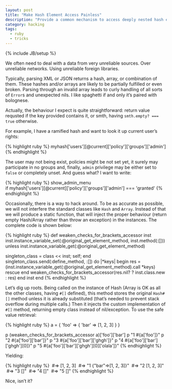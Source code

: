 ```yaml
---
layout: post
title: "Make Hash Element Access Painless"
description: "Provide a common mechanism to access deeply nested hash elements w/o annoying exception handling"
category: hacking
tags:
  - ruby
  - tricks
---
```

{% include JB/setup %}

We often need to deal with a data from very unreliable sources. Over unreliable networks. Using unreliable foreign libraries.

Typically, parsing XML or JSON returns a hash, array, or combination of them. These hashes and/or arrays are likely to be
partially fulfilled or even broken. Parsing through an invalid array leads to curly handling of all sorts of `Error`s and 
unexpected nils. I like spaghetti if and only it’s paired with bolognese.

Actually, the behaviour I expect is quite straightforward: return value requsted if the key provided contains it, 
or smth, having `smth.empty? === true` otherwise.

For example, I have a ramified hash and want to look it up current user’s rights:

{% highlight ruby %}
myhash['users'][@current]['policy']['groups']['admin']
{% endhighlight %}

The user may not being exist, policies might be not set yet, it surely may participate in no groups and, finally, `admin`
privilege may be either set to `false` or completely unset. And guess what? I want to write:

{% highlight ruby %}
show_admin_menu \
  if myhash['users'][@current]['policy']['groups']['admin'] === 'granted'
{% endhighlight %}

Occasionally, there is a way to hack around. To be as accurate as possible, we will not interfere the standard classes
like `Hash` and `Array`. Instead of that we will produce a static function, that will inject the proper behaviour 
(return empty Hash/Array rather than throw an exception) in the instances. The complete code is shown below:

{% highlight ruby %}
def weaken_checks_for_brackets_accessor inst
  inst.instance_variable_set(:@original_get_element_method, inst.method(:[])) \
    unless inst.instance_variable_get(:@original_get_element_method)

  singleton_class = class << inst; self; end
  singleton_class.send(:define_method, :[]) do |*keys|
    begin
      res = (inst.instance_variable_get(:@original_get_element_method).call *keys)
    rescue
    end
    weaken_checks_for_brackets_accessor(res.nil? ? inst.class.new : res)
  end
  inst
end
{% endhighlight %}

Let’s dig up roots. Being called on the instance of Hash (Array is OK as all the other classes, having `#[]` defined),
this method stores the original `Hash#[]` method unless it is already substituted (that’s needed to prevent
stack overflow during multiple calls.) Then it injects the custom implementation of `#[]` method, returning empty
class instead of nil/exception. To use the safe value retrieval:

{% highlight ruby %}
a = { 'foo' => { 'bar' => [1, 2, 3] } }

p (weaken_checks_for_brackets_accessor a)['foo']['bar']
p "1 #{a['foo']}"
p "2 #{a['foo']['bar']}"
p "3 #{a['foo']['bar']['ghgh']}"
p "4 #{a['foo']['bar']['ghgh'][0]}"
p "5 #{a['foo']['bar']['ghgh'][0]['olala']}"
{% endhighlight %}

Yielding:

{% highlight ruby %}
 #⇒ [1, 2, 3]
 #⇒ "1 {\"bar\"=>[1, 2, 3]}"
 #⇒ "2 [1, 2, 3]"
 #⇒ "3 []"
 #⇒ "4 []"
 #⇒ "5 []"
{% endhighlight %}

Nice, isn’t it?
